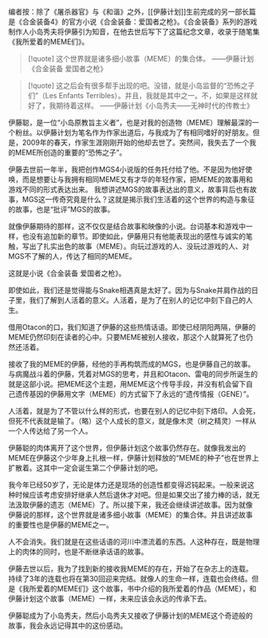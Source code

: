 编者按：除了《屠杀器官》与《和谐》之外，[[伊藤计划]]生前完成的另一部长篇是《合金装备4》的官方小说《合金装备：爱国者之枪》。《合金装备》系列的游戏制作人小岛秀夫将伊藤引为知音，在他去世后写下了这篇纪念文章，收录于随笔集《我所爱着的MEME们》。

> [!quote]
> 这个世界就是诸多细小故事（MEME）的集合体。
> ——伊藤计划《合金装备 爱国者之枪》

> [!quote]
> 这之后会有很多帮手出现的吧。没错，就是小岛监督的“恐怖之子们”（Les Enfants Terribles）。并且，我就是其中之一。不，如果是这样就好了，我期待着这样。
> ——伊藤计划《小岛秀夫——无神时代的传教士》

伊藤聪，是一位“小岛原教旨主义者”，也是对我的创造物（MEME）理解最深的一个粉丝。以伊藤计划为笔名作为作家出道后，与我成为了有相同嗜好的好朋友。但是，2009年的春天，作家生涯刚刚开始的他却去世了。突然间，我失去了一个我的MEME所创造的重要的“恐怖之子”。

伊藤去世前一年半，我把创作MGS4小说版的任务托付给了他。不是因为他好使唤，而是想要让与我拥有相同MEME又有才华的年轻作家，把MEME的故事用和游戏不同的形式表达出来。
我想讲述MGS的故事表达出的意义，故事背后也有故事，MGS这一传奇究竟是什么？这就是揭示我们生活着的这个世界的构造与象征的故事，也是“批评”MGS的故事。

就像伊藤期待的那样，这不仅仅是结合故事和映像的小说。台词基本和游戏中一样，也没有追加新的章节。即使如此，伊藤用只有他能表现出的感性与诚实的笔触，写出了扎实出色的故事（MEME）。向玩过游戏的人、没玩过游戏的人、对MGS不了解的人，传达了相同的MEME。

这就是小说《合金装备 爱国者之枪》。

即使如此，我们还是觉得能与Snake相遇真是太好了。因为与Snake并肩作战的日子里，我们了解到人活着的意义。人活着，是为了在别人的记忆中刻下自己的人生。

借用Otacon的口，我们知道了伊藤的这些热情话语。即使已经阴阳两隔，伊藤的MEME仍然印刻在读者的心中。只要MEME被别人接收，那这个人就算死了也仍然还活着。

接收了我的MEME的伊藤，经他的手再构筑而成的MGS，也是伊藤自己的故事。与病魔战斗着的伊藤，凭着对MGS的思考，并且和Otacon、雷电的同步所诞生的就是这部小说。把MEME这个主题，用MEME这个传导手段，并没有机会留下自己遗传基因的伊藤用文字（MEME）的方式留下了永远的“遗传情报（GENE）”。

人活着，就是为了不管以什么样的形式，也要在别人的记忆中刻下烙印。人会死，但死不代表就是输了。（略）这个人成长的意义，就是像木灵（树之精灵）一样从一个人传达给了另一个人。

伊藤聪的肉体离开了这个世界，但伊藤计划这个故事仍然存在。就像我发出的MEME在伊藤这个少年身上扎根一样，伊藤计划释放的“MEME的种子”也在世界上扩散着。这其中一定会诞生第二个伊藤计划的吧。

我今年已经50岁了，无论是体力还是现场的创造性都变得迟钝起来。一般来说这种时候应该考虑安排好继承人然后退休才对吧。但是如果交出了接力棒的话，就无法汲取伊藤的遗志（MEME）了。所以接下来，我还会继续讲述故事。因为就像伊藤说的那样，这个世界就是诸多细小故事（MEME）的集合体。并且讲述故事的重要性也是伊藤的MEME之一。

人不会消失。我们就是在这些话语的河川中漂流着的东西。人这种存在，既是物理上的肉体的同时，也是不断继承话语的故事。

伊藤去世以后，我为了找到新的接收我MEME的存在，开始了在杂志上的连载。持续了3年的连载也将在第30回迎来完结。就像人的生命一样，连载也会终结。但是《我所爱着的MEME们》这个故事，书中介绍的我所爱着的作品（MEME），和伊藤计划这个故事（MEME）一样，未来应该会永远的传承下去。

伊藤聪成为了小岛秀夫，然后小岛秀夫又接收了伊藤计划的MEME这个奇迹般的故事，我会永远记得其中的这份感动。
